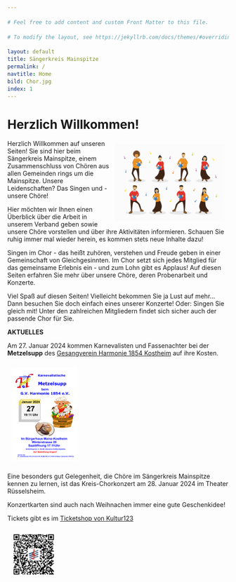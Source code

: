 ```yaml
---

# Feel free to add content and custom Front Matter to this file.

# To modify the layout, see https://jekyllrb.com/docs/themes/#overriding-theme-defaults

layout: default
title: Sängerkreis Mainspitze
permalink: /
navtitle: Home
bild: Chor.jpg
index: 1
---
```

# Herzlich Willkommen!
<img style="width: 250px; float: right;" alt="Chor" src="/Saengerkreis/choir2.svg" hspace="10" vspace="10">

Herzlich Willkommen auf unseren Seiten! Sie sind hier beim Sängerkreis Mainspitze, einem Zusammenschluss von Chören aus allen Gemeinden rings um die Mainspitze. Unsere Leidenschaften? Das Singen und - unsere Chöre!

Hier möchten wir Ihnen einen Überblick über die Arbeit in unserem Verband geben sowie unsere Chöre vorstellen und über ihre Aktivitäten informieren. Schauen Sie ruhig immer mal wieder herein, es kommen stets neue Inhalte dazu!

Singen im Chor - das heißt zuhören, verstehen und Freude geben in einer Gemeinschaft von Gleichgesinnten. Im Chor setzt sich jedes Mitglied für das gemeinsame Erlebnis ein - und zum Lohn gibt es Applaus! Auf diesen Seiten erfahren Sie mehr über unsere Chöre, deren Probenarbeit und Konzerte.

Viel Spaß auf diesen Seiten! Vielleicht bekommen Sie ja Lust auf mehr... Dann besuchen Sie doch einfach eines unserer Konzerte! Oder: Singen Sie gleich mit! Unter den zahlreichen Mitgliedern findet sich sicher auch der passende Chor für Sie.

**AKTUELLES**

Am 27. Januar 2024 kommen Karnevalisten und Fassenachter bei der **Metzelsupp** des [Gesangverein Harmonie 1854 Kostheim](http://gv-harmonie-1854.de/) auf ihre Kosten.

<img style="width: 150px; float: mid;" alt="Metzelsupp" src="/Saengerkreis/Metzelsupp.png" hspace="10" vspace="10">

Eine besonders gut Gelegenheit, die Chöre im Sängerkreis Mainspitze kennen zu lernen, ist das Kreis-Chorkonzert am 28. Januar 2024 im Theater Rüsselsheim. 

Konzertkarten sind auch nach Weihnachen immer eine gute Geschenkidee!

Tickets gibt es im [Ticketshop von Kultur123](https://theater-ruesselsheim.reservix.de/p/reservix/event/2130664)

<img style="width: 100px; float: left;" alt="Tickets" src="/Saengerkreis/qrtickets.png" hspace="10" vspace="10">
